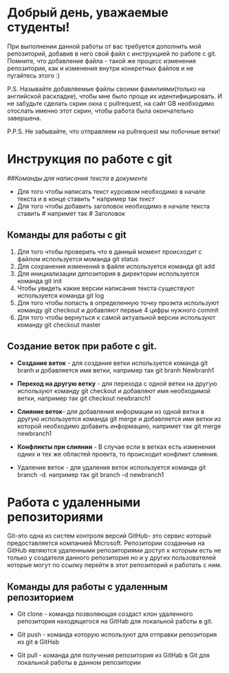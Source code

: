 # Добрый день, уважаемые студенты! 
  При выполнении данной работы от вас требуется дополнить мой репозиторий, добавив в него свой файл с инструкцией по работе с git. Помните, что добавление файла - такой же процесс изменения репозитория, как и изменения внутри конкретных файлов и не пугайтесь этого :)

  P.S. Называйте добавляемые файлы своими фамилиями(только на английской раскладке), чтобы мне было проще их идентифицировать. И не забудьте сделать скрин окна с pullrequest, на сайт GB необходимо отослать именно этот скрин, чтобы работа была окончательно завершена.

  P.P.S. Не забывайте, что отправляем на pullrequest мы побочные ветки!
 

 # Инструкция по работе с git
##*Команды для написания текста в документе*

* Для того чтобы написать текст курсивом необходимо в начале текста и в конце ставить * например так *текст*
* Для того чтобы добавить заголовок необходимо в начале текста ставить # напримет так # Заголовок
## Команды для работы с git
1. Для того чтобы проверить что в данный момент происходит с файлом используется моманда git status
2. Для сохранения изменений в файле используется команда git add
3. Для инициализации депозитория в директории используется команда git init
4. Чтобы увидеть какие версии написания текста существуют используется команда git log
5. Для того чтобы попасть в определенную точку проэкта используют команду git checkout и добавляют первые 4 цифры нужного commit
6. Для того чтобы вернуться к самой актуальной версии используют команду git checkout master

## Создание веток при работе с git.

* **Создание веток** - для создания ветки используется команда git branh и добавляется имя ветки, например так git branh Newbranh1
* **Переход на другую ветку** - для перехода с одной ветки на другую используют команду git checkout и добавляют имя необходимой ветки, например так git checkout newbranch1

* **Слияние веток**- для добавления информации из одной ветки в другую используется команда git merge и добавляется имя ветки из которой необходимо добавить информацию, напримет так git merge newbranch1

* **Конфликты при слиянии** - В случае если в ветках есть изменения одних и тех же областей проекта, то происходит конфликт слияния.

* Удаление веток - для удаления веток используется команда git branch -d. например так git branch -d newbranch1

# Работа с удаленными репозиториями
Git-это одна из систем контроля версий
GitHub- это сервис который предоставляется компанией Microsoft.
Репозитории созданные на GitHub являются удаленными репозиториями доступ к которым есть не только у создателя данного репозитория но и у других пользователей которые могут по ссылку перейти в этот репозиторий и работать с ним.

## Команды для работы с удаленным репозиторием

* Git clone - команда позволяющая создаст клон удаленного репозитория находящегося на GitHab для локальной работы в git.

* Git push - команда которую используют для отправки репозитория из git в GitHab

* Git pull - команда для получения репозитория из GitHab в Git для локальной работы в данном репозитории
